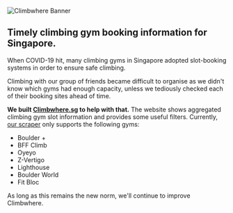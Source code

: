 ![Climbwhere Banner](https://res.cloudinary.com/da3pyp8ki/image/upload/v1619344303/climbwhere_sg_banner.png)

## Timely climbing gym booking information for Singapore. 

When COVID-19 hit, many climbing gyms in Singapore adopted slot-booking systems in order to ensure safe climbing.

Climbing with our group of friends became difficult to organise as we didn't know which gyms had enough capacity, unless we tediously checked each of their booking sites ahead of time.

**We built [Climbwhere.sg](https://climbwhere.sg) to help with that.** The website shows aggregated climbing gym slot information and provides some useful filters. Currently, [our scraper](https://github.com/triomic/pocket) only supports the following gyms:

* Boulder +
* BFF Climb
* Oyeyo
* Z-Vertigo
* Lighthouse
* Boulder World
* Fit Bloc

As long as this remains the new norm, we'll continue to improve Climbwhere.